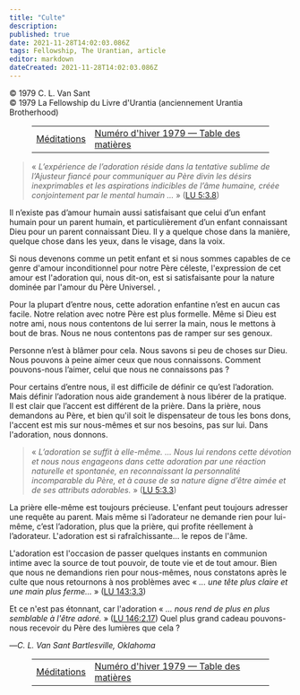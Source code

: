 ```yaml
---
title: "Culte"
description: 
published: true
date: 2021-11-28T14:02:03.086Z
tags: Fellowship, The Urantian, article
editor: markdown
dateCreated: 2021-11-28T14:02:03.086Z
---
```


<p class="v-card v-sheet theme--light grey lighten-3 px-2">© 1979 C. L. Van Sant<br>© 1979 La Fellowship du Livre d'Urantia (anciennement Urantia Brotherhood)</p>
<figure class="table chapter-navigator">
  <table>
    <tbody>
      <tr>
        <td>
        <a href="/fr/article/Ethel_Zanoni/Meditations">
          <span class="mdi mdi-arrow-left-drop-circle"></span><span class="pl-2">Méditations</span>
        </a>
        </td>
        <td>
        <a href="/fr/index/articles_the_urantian#numéro-d'hiver-1979">
          <span class="mdi mdi-book-open-variant"></span><span class="pl-2">Numéro d'hiver 1979 — Table des matières</span>
        </a>
        </td>
        <td>
        </td>
      </tr>
    </tbody>
  </table>
</figure>



> « _L’expérience de l’adoration réside dans la tentative sublime de l’Ajusteur fiancé pour communiquer au Père divin les désirs inexprimables et les aspirations indicibles de l’âme humaine, créée conjointement par le mental humain ..._ » ([LU 5:3.8](/fr/The_Urantia_Book/5#p3_8))

Il n’existe pas d’amour humain aussi satisfaisant que celui d’un enfant humain pour un parent humain, et particulièrement d’un enfant connaissant Dieu pour un parent connaissant Dieu. Il y a quelque chose dans la manière, quelque chose dans les yeux, dans le visage, dans la voix.

Si nous devenons comme un petit enfant et si nous sommes capables de ce genre d'amour inconditionnel pour notre Père céleste, l'expression de cet amour est l'adoration qui, nous dit-on, est si satisfaisante pour la nature dominée par l'amour du Père Universel. ,

Pour la plupart d’entre nous, cette adoration enfantine n’est en aucun cas facile. Notre relation avec notre Père est plus formelle. Même si Dieu est notre ami, nous nous contentons de lui serrer la main, nous le mettons à bout de bras. Nous ne nous contentons pas de ramper sur ses genoux.

Personne n’est à blâmer pour cela. Nous savons si peu de choses sur Dieu. Nous pouvons à peine aimer ceux que nous connaissons. Comment pouvons-nous l’aimer, celui que nous ne connaissons pas ?

Pour certains d’entre nous, il est difficile de définir ce qu’est l’adoration. Mais définir l’adoration nous aide grandement à nous libérer de la pratique. Il est clair que l’accent est différent de la prière. Dans la prière, nous demandons au Père, et bien qu'il soit le dispensateur de tous les bons dons, l'accent est mis sur nous-mêmes et sur nos besoins, pas sur lui. Dans l'adoration, nous donnons.

> « _L’adoration se suffit à elle-même. ... Nous lui rendons cette dévotion et nous nous engageons dans cette adoration par une réaction naturelle et spontanée, en reconnaissant la personnalité incomparable du Père, et à cause de sa nature digne d’être aimée et de ses attributs adorables._ » ([LU 5:3.3](/fr/The_Urantia_Book/5#p3_3))

La prière elle-même est toujours précieuse. L'enfant peut toujours adresser une requête au parent. Mais même si l’adorateur ne demande rien pour lui-même, c’est l’adoration, plus que la prière, qui profite réellement à l’adorateur. L'adoration est si rafraîchissante... le repos de l'âme.

L'adoration est l'occasion de passer quelques instants en communion intime avec la source de tout pouvoir, de toute vie et de tout amour. Bien que nous ne demandions rien pour nous-mêmes, nous constatons après le culte que nous retournons à nos problèmes avec « _... une tête plus claire et une main plus ferme..._ » ([LU 143:3.3](/fr/The_Urantia_Book/143#p3_3))

Et ce n'est pas étonnant, car l'adoration « _... nous rend de plus en plus semblable à l'être adoré._ » ([LU 146:2.17](/fr/The_Urantia_Book/146#p2_17)) Quel plus grand cadeau pouvons-nous recevoir du Père des lumières que cela ?

—_C. L. Van Sant_
_Bartlesville, Oklahoma_



<figure class="table chapter-navigator">
  <table>
    <tbody>
      <tr>
        <td>
        <a href="/fr/article/Ethel_Zanoni/Meditations">
          <span class="mdi mdi-arrow-left-drop-circle"></span><span class="pl-2">Méditations</span>
        </a>
        </td>
        <td>
        <a href="/fr/index/articles_the_urantian#numéro-d'hiver-1979">
          <span class="mdi mdi-book-open-variant"></span><span class="pl-2">Numéro d'hiver 1979 — Table des matières</span>
        </a>
        </td>
        <td>
        </td>
      </tr>
    </tbody>
  </table>
</figure>

